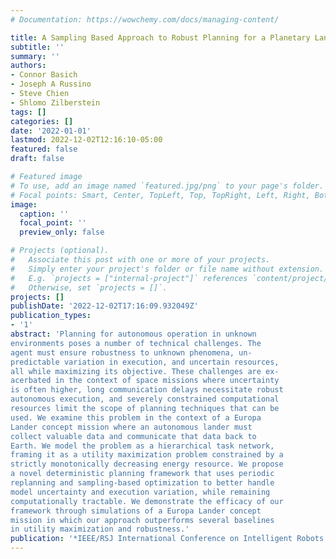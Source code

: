 ```yaml
---
# Documentation: https://wowchemy.com/docs/managing-content/

title: A Sampling Based Approach to Robust Planning for a Planetary Lander
subtitle: ''
summary: ''
authors:
- Connor Basich
- Joseph A Russino
- Steve Chien
- Shlomo Zilberstein
tags: []
categories: []
date: '2022-01-01'
lastmod: 2022-12-02T12:16:10-05:00
featured: false
draft: false

# Featured image
# To use, add an image named `featured.jpg/png` to your page's folder.
# Focal points: Smart, Center, TopLeft, Top, TopRight, Left, Right, BottomLeft, Bottom, BottomRight.
image:
  caption: ''
  focal_point: ''
  preview_only: false

# Projects (optional).
#   Associate this post with one or more of your projects.
#   Simply enter your project's folder or file name without extension.
#   E.g. `projects = ["internal-project"]` references `content/project/deep-learning/index.md`.
#   Otherwise, set `projects = []`.
projects: []
publishDate: '2022-12-02T17:16:09.932049Z'
publication_types:
- '1'
abstract: 'Planning for autonomous operation in unknown
environments poses a number of technical challenges. The
agent must ensure robustness to unknown phenomena, un-
predictable variation in execution, and uncertain resources,
all while maximizing its objective. These challenges are ex-
acerbated in the context of space missions where uncertainty
is often higher, long communication delays necessitate robust
autonomous execution, and severely constrained computational
resources limit the scope of planning techniques that can be
used. We examine this problem in the context of a Europa
Lander concept mission where an autonomous lander must
collect valuable data and communicate that data back to
Earth. We model the problem as a hierarchical task network,
framing it as a utility maximization problem constrained by a
strictly monotonically decreasing energy resource. We propose
a novel deterministic planning framework that uses periodic
replanning and sampling-based optimization to better handle
model uncertainty and execution variation, while remaining
computationally tractable. We demonstrate the efficacy of our
framework through simulations of a Europa Lander concept
mission in which our approach outperforms several baselines
in utility maximization and robustness.'
publication: '*IEEE/RSJ International Conference on Intelligent Robots and Systems (IROS)*'
---
```

